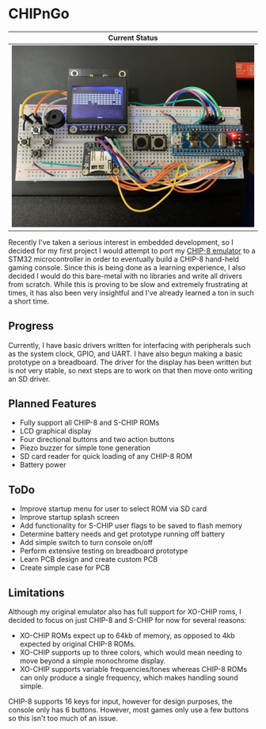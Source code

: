 # CHIPnGo
|Current Status|
|--------------|
|<img src = "/images/current_status.jpg?raw=true">|

Recently I've taken a serious interest in embedded development, so I decided for my first project I would attempt to port my [CHIP-8 emulator](https://github.com/kurtjd/jaxe) to a STM32 microcontroller in order to eventually build a CHIP-8 hand-held gaming console. Since this is being done as a learning experience, I also decided I would do this bare-metal with no libraries and write all drivers from scratch. While this is proving to be slow and extremely frustrating at times, it has also been very insightful and I've already learned a ton in such a short time.

## Progress
Currently, I have basic drivers written for interfacing with peripherals such as the system clock, GPIO, and UART. I have also begun making a basic prototype on a breadboard. The driver for the display has been written but is not very stable, so next steps are to work on that then move onto writing an SD driver.

## Planned Features
- Fully support all CHIP-8 and S-CHIP ROMs
- LCD graphical display
- Four directional buttons and two action buttons
- Piezo buzzer for simple tone generation
- SD card reader for quick loading of any CHIP-8 ROM
- Battery power

## ToDo
- Improve startup menu for user to select ROM via SD card
- Improve startup splash screen
- Add functionality for S-CHIP user flags to be saved to flash memory
- Determine battery needs and get prototype running off battery
- Add simple switch to turn console on/off
- Perform extensive testing on breadboard prototype
- Learn PCB design and create custom PCB
- Create simple case for PCB

## Limitations
Although my original emulator also has full support for XO-CHIP roms, I decided to focus on just CHIP-8 and S-CHIP for now for several reasons:
- XO-CHIP ROMs expect up to 64kb of memory, as opposed to 4kb expected by original CHIP-8 ROMs.
- XO-CHIP supports up to three colors, which would mean needing to move beyond a simple monochrome display.
- XO-CHIP supports variable frequencies/tones whereas CHIP-8 ROMs can only produce a single frequency, which makes handling sound simple.

CHIP-8 supports 16 keys for input, however for design purposes, the console only has 6 buttons.
However, most games only use a few buttons so this isn't too much of an issue.

